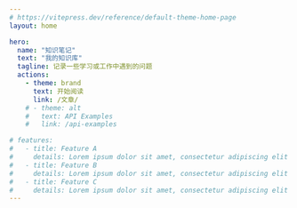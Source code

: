 ```yaml
---
# https://vitepress.dev/reference/default-theme-home-page
layout: home

hero:
  name: "知识笔记"
  text: "我的知识库"
  tagline: 记录一些学习或工作中遇到的问题
  actions:
    - theme: brand
      text: 开始阅读
      link: /文章/
    # - theme: alt
    #   text: API Examples
    #   link: /api-examples

# features:
#   - title: Feature A
#     details: Lorem ipsum dolor sit amet, consectetur adipiscing elit
#   - title: Feature B
#     details: Lorem ipsum dolor sit amet, consectetur adipiscing elit
#   - title: Feature C
#     details: Lorem ipsum dolor sit amet, consectetur adipiscing elit
---
```


